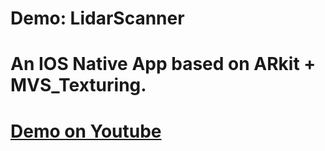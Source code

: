 # Demo: LidarScanner

# An IOS Native App based on ARkit + MVS_Texturing.

# [Demo on Youtube](https://youtu.be/SCiF8YLg4DQ)

